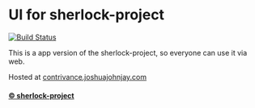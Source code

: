 # UI for sherlock-project
[![Build Status](https://travis-ci.org/joemccann/dillinger.svg?branch=master)](https://travis-ci.org/joemccann/dillinger)

This is a app version of the sherlock-project, so everyone can use it via web.

Hosted at [contrivance.joshuajohnjay.com](contrivance.joshuajohnjay.com)
#### [© sherlock-project](https://github.com/sherlock-project/sherlock)
